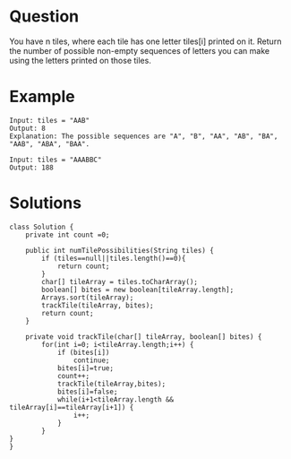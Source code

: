 # Question
You have n  tiles, where each tile has one letter tiles[i] printed on it. Return the number of possible non-empty sequences of letters you can make using the letters printed on those tiles.

# Example
```
Input: tiles = "AAB"
Output: 8
Explanation: The possible sequences are "A", "B", "AA", "AB", "BA", "AAB", "ABA", "BAA".
```

```
Input: tiles = "AAABBC"
Output: 188
```

# Solutions

```
class Solution {
    private int count =0;
	
	public int numTilePossibilities(String tiles) {
        if (tiles==null||tiles.length()==0){
            return count;
        }
        char[] tileArray = tiles.toCharArray();
        boolean[] bites = new boolean[tileArray.length];
        Arrays.sort(tileArray);
        trackTile(tileArray, bites);
        return count;
    }
    
    private void trackTile(char[] tileArray, boolean[] bites) {
    	for(int i=0; i<tileArray.length;i++) {
    		if (bites[i])
    			continue;
    	    bites[i]=true;
    	    count++;
    	    trackTile(tileArray,bites);
    	    bites[i]=false;
    	    while(i+1<tileArray.length && tileArray[i]==tileArray[i+1]) {
    	    	i++;
    	    }
    	}
}
}
```
